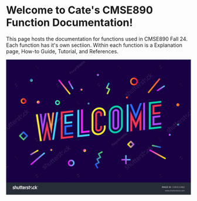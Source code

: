 # Welcome to Cate's CMSE890 Function Documentation!

This page hosts the documentation for functions used in CMSE890 Fall 24. 
Each function has it's own sectiion. Within each function is a Explanation page, How-to Guide, Tutorial, and References.  

![alt text](welcome.jpg)
